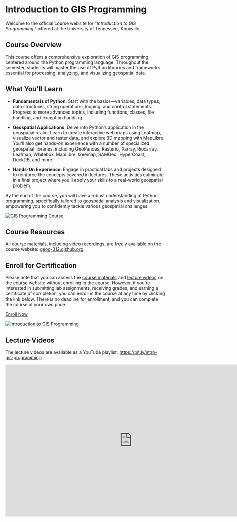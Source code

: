 # Introduction to GIS Programming

Welcome to the official course website for "_Introduction to GIS Programming_," offered at the University of Tennessee, Knoxville.

## Course Overview

This course offers a comprehensive exploration of GIS programming, centered around the Python programming language. Throughout the semester, students will master the use of Python libraries and frameworks essential for processing, analyzing, and visualizing geospatial data.

## What You'll Learn

- **Fundamentals of Python**: Start with the basics—variables, data types, data structures, string operations, looping, and control statements. Progress to more advanced topics, including functions, classes, file handling, and exception handling.
- **Geospatial Applications**: Delve into Python’s application in the geospatial realm. Learn to create interactive web maps using Leafmap, visualize vector and raster data, and explore 3D mapping with MapLibre. You'll also get hands-on experience with a number of specialized geospatial libraries, including GeoPandas, Rasterio, Xarray, Rioxarray, Leafmap, Whitebox, MapLibre, Geemap, SAMGeo, HyperCoast, DuckDB, and more.

- **Hands-On Experience**: Engage in practical labs and projects designed to reinforce the concepts covered in lectures. These activities culminate in a final project where you'll apply your skills to a real-world geospatial problem.

By the end of the course, you will have a robust understanding of Python programming, specifically tailored to geospatial analysis and visualization, empowering you to confidently tackle various geospatial challenges.

![GIS Programming Course](https://assets.gishub.org/images/geog-312.png)

## Course Resources

All course materials, including video recordings, are freely available on the course website: [geog-312.gishub.org](https://geog-312.gishub.org).

## Enroll for Certification

Please note that you can access the [course materials](https://geog-312.gishub.org) and [lecture videos](https://bit.ly/intro-gis-programming) on the course website without enrolling in the course. However, if you're interested in submitting lab assignments, receiving grades, and earning a certificate of completion, you can enroll in the course at any time by clicking the link below. There is no deadline for enrollment, and you can complete the course at your own pace.

[Enroll Now](https://tiny.utk.edu/intro-gis-programming)

[![Introduction to GIS Programming](https://assets.gishub.org/images/intro-gis-programming.webp)](https://tiny.utk.edu/intro-gis-programming)

## Lecture Videos

The lecture videos are available as a YouTube playlist: <https://bit.ly/intro-gis-programming>

<iframe width="800" height="480" src="https://www.youtube.com/embed/videoseries?si=FdG82kU5YHBqGsIc&amp;list=PLAxJ4-o7ZoPfb18kNe2luWX9xKg1233i9" title="YouTube video player" frameborder="0" allow="accelerometer; autoplay; clipboard-write; encrypted-media; gyroscope; picture-in-picture; web-share" referrerpolicy="strict-origin-when-cross-origin" allowfullscreen></iframe>
